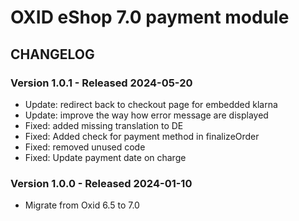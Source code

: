 # OXID eShop 7.0 payment module

## CHANGELOG

### Version 1.0.1 - Released 2024-05-20

* Update: redirect back to checkout page for embedded klarna
* Update: improve the way how error message are displayed
* Fixed: added missing translation to DE
* Fixed: Added check for payment method in finalizeOrder
* Fixed: removed unused code
* Fixed: Update payment date on charge

### Version 1.0.0 - Released 2024-01-10

* Migrate from Oxid 6.5 to 7.0
